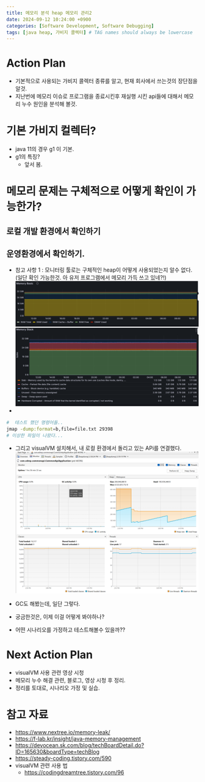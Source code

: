```yaml
---
title: 메모리 분석 heap 메모리 관리2
date: 2024-09-12 10:24:00 +0900
categories: [Software Development, Software Debugging]
tags: [java heap, 가비지 콜렉터] # TAG names should always be lowercase
---
```


# Action Plan

- 기본적으로 사용되는 가비지 콜렉터 종류를 알고, 현재 회사에서 쓰는것의 장단점을 알것.
- 지난번에 메모리 이슈로 프로그램을 종료시킨후 재실행 시킨 api들에 대해서 메모리 누수 원인을 분석해 볼것.

# 기본 가비지 컬렉터?
* java 11의 경우 g1 이 기본.
* g1의 특징?
  * 앞서 봄.
# 메모리 문제는 구체적으로 어떻게 확인이 가능한가?
## 로컬 개발 환경에서 확인하기

## 운영환경에서 확인하기.
* 참고 사항 1 : 모니터링 툴로는 구체적인 heap이 어떻게 사용되었는지 알수 없다.(일단 확인 가능한것. 아 유저 프로그램에서 메모리 가득 쓰고 있네?!)
![](assets/img/posts/2024-09-12-10-45-55.png)
![](assets/img/posts/2024-09-12-10-48-34.png)
* 
```sh
#  테스트 했던 명령어들..
jmap -dump:format=b,file=file.txt 29398
# 이상한 파일이 나왔다...

```
* 그리고 visualVM 설치해서, 내 로컬 환경에서 돌리고 있는 APi를 연결했다.
![alt text](assets/img/posts/2024-09-12-14-45-55.png)

* GC도 해봤는데, 일단 그렇다.
* 궁금한것은, 이제 이걸 어떻게 봐야하나?
* 어떤 시나리오를 가정하고 테스트해볼수 있을까??

# Next Action Plan
* visualVM 사용 관련 영상 시청
* 메모리 누수 해결 관련, 블로그, 영상 시청 후 정리.
* 정리를 토대로, 시나리오 가정 및 실습.

# 참고 자료

- https://www.nextree.io/memory-leak/
- https://f-lab.kr/insight/java-memory-management
- https://devocean.sk.com/blog/techBoardDetail.do?ID=165630&boardType=techBlog
- https://steady-coding.tistory.com/590
- visualVM 관련 사용 법
  - https://codingdreamtree.tistory.com/96